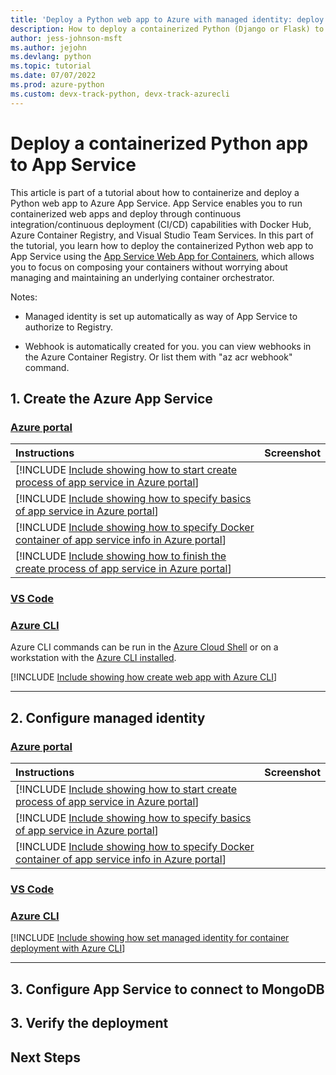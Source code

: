 ```yaml
---
title: 'Deploy a Python web app to Azure with managed identity: deploy the container image to App Service'
description: How to deploy a containerized Python (Django or Flask) to App Service.
author: jess-johnson-msft
ms.author: jejohn
ms.devlang: python
ms.topic: tutorial
ms.date: 07/07/2022
ms.prod: azure-python
ms.custom: devx-track-python, devx-track-azurecli
---
```


# Deploy a containerized Python app to App Service

This article is part of a tutorial about how to containerize and deploy a Python web app to Azure App Service. App Service enables you to run containerized web apps and deploy through continuous integration/continuous deployment (CI/CD) capabilities with Docker Hub, Azure Container Registry, and Visual Studio Team Services. In this part of the tutorial, you learn how to deploy the containerized Python web app to App Service using the [App Service Web App for Containers](https://azure.microsoft.com/services/app-service/containers/), which allows you to focus on composing your containers without worrying about managing and maintaining an underlying container orchestrator.

Notes:

* Managed identity is set up automatically as way of App Service to authorize to Registry.

* Webhook is automatically created for you. you can view webhooks in the Azure Container Registry. Or list them with "az acr webhook" command.

## 1. Create the Azure App Service

### [Azure portal](#tab/azure-portal)


| Instructions    | Screenshot |
|:----------------|-----------:|
| [!INCLUDE [Include showing how to start create process of app service in Azure portal](<./includes/tutorial-container-web-app/app-service-create-azure-portal-1.md>)] |  |
| [!INCLUDE [Include showing how to specify basics of app service in Azure portal](<./includes/tutorial-container-web-app/app-service-create-azure-portal-2.md>)] |  |
| [!INCLUDE [Include showing how to specify Docker container of app service info in Azure portal](<./includes/tutorial-container-web-app/app-service-create-azure-portal-3.md>)] |  |
| [!INCLUDE [Include showing how to finish the create process of app service in Azure portal](<./includes/tutorial-container-web-app/app-service-create-azure-portal-4.md>)] |  |

### [VS Code](#tab/vscode-aztools)


### [Azure CLI](#tab/azure-cli)

Azure CLI commands can be run in the [Azure Cloud Shell](https://shell.azure.com/) or on a workstation with the [Azure CLI installed](/cli/azure/install-azure-cli).

[!INCLUDE [Include showing how create web app with Azure CLI](<./includes/tutorial-container-web-app/app-service-create-cli.md>)]

---

## 2. Configure managed identity

### [Azure portal](#tab/azure-portal)


| Instructions    | Screenshot |
|:----------------|-----------:|
| [!INCLUDE [Include showing how to start create process of app service in Azure portal](<./includes/tutorial-container-web-app/app-service-create-azure-portal-5.md>)] |  |
| [!INCLUDE [Include showing how to specify basics of app service in Azure portal](<./includes/tutorial-container-web-app/app-service-create-azure-portal-6.md>)] |  |
| [!INCLUDE [Include showing how to specify Docker container of app service info in Azure portal](<./includes/tutorial-container-web-app/app-service-create-azure-portal-7.md>)] |  |


### [VS Code](#tab/vscode-aztools)


### [Azure CLI](#tab/azure-cli)

[!INCLUDE [Include showing how set managed identity for container deployment with Azure CLI](<./includes/tutorial-container-web-app/app-service-nanaged-id-cli.md>)]

---

## 3. Configure App Service to connect to MongoDB


## 3. Verify the deployment

## Next Steps

